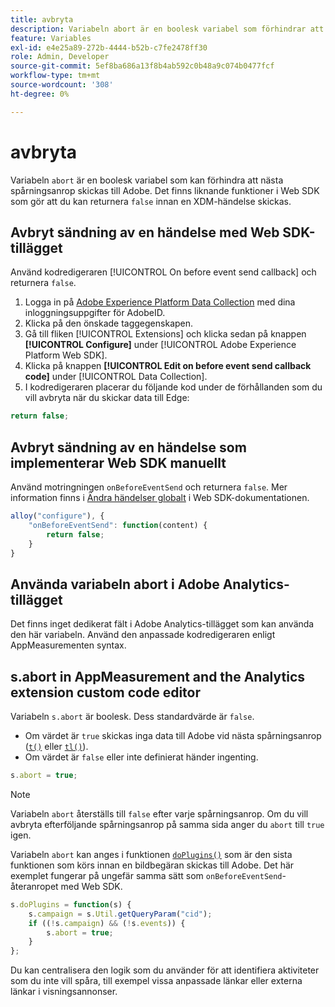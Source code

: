 ```yaml
---
title: avbryta
description: Variabeln abort är en boolesk variabel som förhindrar att en träff skickas till datainsamlingsservrar i Adobe.
feature: Variables
exl-id: e4e25a89-272b-4444-b52b-c7fe2478ff30
role: Admin, Developer
source-git-commit: 5ef8ba686a13f8b4ab592c0b48a9c074b0477fcf
workflow-type: tm+mt
source-wordcount: '308'
ht-degree: 0%

---
```


# avbryta

Variabeln `abort` är en boolesk variabel som kan förhindra att nästa spårningsanrop skickas till Adobe. Det finns liknande funktioner i Web SDK som gör att du kan returnera `false` innan en XDM-händelse skickas.

## Avbryt sändning av en händelse med Web SDK-tillägget

Använd kodredigeraren [!UICONTROL On before event send callback] och returnera `false`.

1. Logga in på [Adobe Experience Platform Data Collection](https://experience.adobe.com/data-collection) med dina inloggningsuppgifter för AdobeID.
1. Klicka på den önskade taggegenskapen.
1. Gå till fliken [!UICONTROL Extensions] och klicka sedan på knappen **[!UICONTROL Configure]** under [!UICONTROL Adobe Experience Platform Web SDK].
1. Klicka på knappen **[!UICONTROL Edit on before event send callback code]** under [!UICONTROL Data Collection].
1. I kodredigeraren placerar du följande kod under de förhållanden som du vill avbryta när du skickar data till Edge:

```js
return false;
```

## Avbryt sändning av en händelse som implementerar Web SDK manuellt

Använd motringningen `onBeforeEventSend` och returnera `false`. Mer information finns i [Ändra händelser globalt](https://experienceleague.adobe.com/docs/experience-platform/edge/fundamentals/tracking-events.html#modifying-events-globally) i Web SDK-dokumentationen.

```js
alloy("configure"), {
    "onBeforeEventSend": function(content) {
        return false;
    }
}
```

## Använda variabeln abort i Adobe Analytics-tillägget

Det finns inget dedikerat fält i Adobe Analytics-tillägget som kan använda den här variabeln. Använd den anpassade kodredigeraren enligt AppMeasurementen syntax.

## s.abort in AppMeasurement and the Analytics extension custom code editor

Variabeln `s.abort` är boolesk. Dess standardvärde är `false`.

* Om värdet är `true` skickas inga data till Adobe vid nästa spårningsanrop ([`t()`](../functions/t-method.md) eller [`tl()`](../functions/tl-method.md)).
* Om värdet är `false` eller inte definierat händer ingenting.

```js
s.abort = true;
```

>[!NOTE]
>
>Variabeln `abort` återställs till `false` efter varje spårningsanrop. Om du vill avbryta efterföljande spårningsanrop på samma sida anger du `abort` till `true` igen.

Variabeln `abort` kan anges i funktionen [`doPlugins()`](../functions/doplugins.md) som är den sista funktionen som körs innan en bildbegäran skickas till Adobe. Det här exemplet fungerar på ungefär samma sätt som `onBeforeEventSend`-återanropet med Web SDK.

```js
s.doPlugins = function(s) {
    s.campaign = s.Util.getQueryParam("cid");
    if ((!s.campaign) && (!s.events)) {
        s.abort = true;
    }
};
```

Du kan centralisera den logik som du använder för att identifiera aktiviteter som du inte vill spåra, till exempel vissa anpassade länkar eller externa länkar i visningsannonser.
